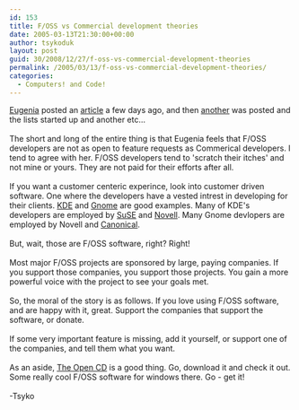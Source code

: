 ```yaml
---
id: 153
title: F/OSS vs Commercial development theories
date: 2005-03-13T21:30:00+00:00
author: tsykoduk
layout: post
guid: 30/2008/12/27/f-oss-vs-commercial-development-theories
permalink: /2005/03/13/f-oss-vs-commercial-development-theories/
categories:
  - Computers! and Code!
---
```

<p><a href=http://www.osnews.com/editor.php?editors_id=1>Eugenia</a> posted an <a href=http://www.osnews.com/story.php?news_id=9933>article</a> a few days ago, and then <a href=http://www.expert-zone.com/index.php?module=announce&#38;ANN_user_op=view&#38;ANN_id=750&#38;4ae6d70e6dc49027d85e12bb2dd15191=19155f6cc836bb9d8ed256cf68c4d5a9>another</a> was posted and the lists started up and another etc...<br /><br />The short and long of the entire thing is that Eugenia feels that F/OSS developers are not as open to feature requests as Commerical developers. I tend to agree with her. F/OSS developers tend to 'scratch their itches' and not mine or yours. They are not paid for their efforts after all.<br /><br />If you want a customer centeric experince, look into customer driven software. One where the developers have a vested intrest in developing for their clients. <a href=http://www.kde.org><span class="caps">KDE</span></a> and <a href=http://www.gnome.org>Gnome</a> are good examples. Many of <span class="caps">KDE</span>'s developers are employed by <a href=http://www.suse.com>SuSE</a> and <a href=http://www.novell.com>Novell</a>. Many Gnome devlopers are employed by Novell and <a href=http://www.canonical.com/>Canonical</a>.<br /><br />But, wait, those are F/OSS software, right? Right!<br /><br />Most major F/OSS projects are sponsored by large, paying companies. If you support those companies, you support those projects. You gain a more powerful voice with the project to see your goals met.<br /><br />So, the moral of the story is as follows. If you love using F/OSS software, and are happy with it, great. Support the companies that support the software, or donate.<br /><br />If some very important feature is missing, add it yourself, or support one of the companies, and tell them what you want.<br /><br />As an aside, <a href=http://www.theopencd.org/>The Open CD</a> is a good thing. Go, download it and check it out. Some really cool F/OSS software for windows there. Go - get it!<br /><br />-Tsyko</p>